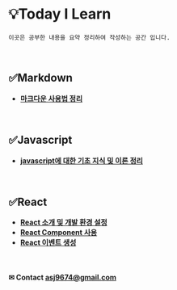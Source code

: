 
# 💡Today I Learn 
    이곳은 공부한 내용을 요약 정리하여 작성하는 공간 입니다.
    
<br>    

## ✅Markdown
  * **[마크다운 사용법 정리](./markdown.md)** 
 
<br>

## ✅Javascript
  * **[javascript에 대한 기초 지식 및 이론 정리](./javascript.md)** 

<br>

## ✅React
 * **[React 소개 및 개발 환경 설정](./react.md)**
 * **[React Component 사용](./react_02.md)**
 * **[React 이벤트 생성](./react_03.md)**

<br>

#### ✉ Contact asj9674@gmail.com
